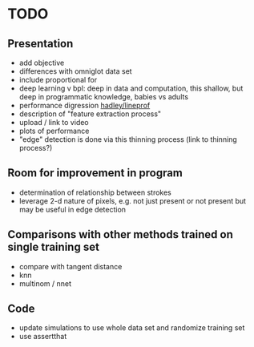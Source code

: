 # TODO

## Presentation

* add objective
* differences with omniglot data set
* include proportional for
* deep learning v bpl: deep in data and computation, this shallow, but deep in programmatic knowledge, babies vs adults
* performance digression [hadley/lineprof](http://adv-r.had.co.nz/Profiling.html#measure-perf)
* description of "feature extraction process"
* upload / link to video
* plots of performance
* "edge" detection is done via this thinning process (link to thinning process?)

## Room for improvement in program

* determination of relationship between strokes
* leverage 2-d nature of pixels, e.g. not just present or not present but may be useful in edge detection

## Comparisons with other methods trained on single training set

* compare with tangent distance
* knn
* multinom / nnet

## Code

* update simulations to use whole data set and randomize training set
* use assertthat
